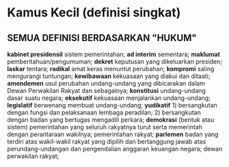 # Kamus Kecil (definisi singkat)
**SEMUA DEFINISI BERDASARKAN "HUKUM"**
---
**kabinet presidensil** sistem pemerintahan;
**ad interim** sementara;
**maklumat** pemberitahuan/pengumuman;
**dekret** keputusan yang dikeluarkan presiden;
**laskar** tentara;
**radikal** amat keras menuntut perubahan;
**kompromi** saling mengurangi tuntungan;
**kewibawaan** kekuasaan yang diakui dan ditaati;
**amendemen** usul perubahan undang-undang yang dibicarakan dalam Dewan Perwakilan Rakyat dan sebagainya;
**konstitusi**  undang-undang dasar suatu negara;
**eksekutif** kekuasaan menjalankan undang-undang;
**legislatif** berwenang membuat undang-undang;
**yudikatif** 1) bersangkutan dengan fungsi dan pelaksanaan lembaga peradilan; 2) bersangkutan dengan badan yang bertugas mengadili perkara;
**demokrasi** (bentuk atau sistem) pemerintahan yang seluruh rakyatnya turut serta memerintah dengan perantaraan wakilnya; pemerintahan rakyat;
**parlemen** badan yang terdiri atas wakil-wakil rakyat yang dipilih dan bertanggung jawab atas perundang-undangan dan pengendalian anggaran keuangan negara; dewan perwakilan rakyat;